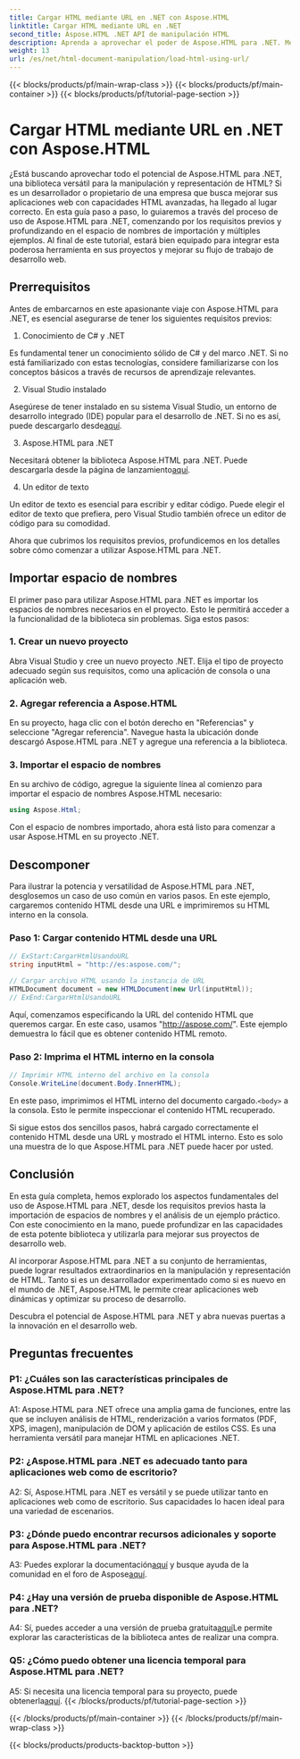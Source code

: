```yaml
---
title: Cargar HTML mediante URL en .NET con Aspose.HTML
linktitle: Cargar HTML mediante URL en .NET
second_title: Aspose.HTML .NET API de manipulación HTML
description: Aprenda a aprovechar el poder de Aspose.HTML para .NET. Mejore su desarrollo web con la manipulación y representación de HTML.
weight: 13
url: /es/net/html-document-manipulation/load-html-using-url/
---
```


{{< blocks/products/pf/main-wrap-class >}}
{{< blocks/products/pf/main-container >}}
{{< blocks/products/pf/tutorial-page-section >}}

# Cargar HTML mediante URL en .NET con Aspose.HTML


¿Está buscando aprovechar todo el potencial de Aspose.HTML para .NET, una biblioteca versátil para la manipulación y representación de HTML? Si es un desarrollador o propietario de una empresa que busca mejorar sus aplicaciones web con capacidades HTML avanzadas, ha llegado al lugar correcto. En esta guía paso a paso, lo guiaremos a través del proceso de uso de Aspose.HTML para .NET, comenzando por los requisitos previos y profundizando en el espacio de nombres de importación y múltiples ejemplos. Al final de este tutorial, estará bien equipado para integrar esta poderosa herramienta en sus proyectos y mejorar su flujo de trabajo de desarrollo web.

## Prerrequisitos

Antes de embarcarnos en este apasionante viaje con Aspose.HTML para .NET, es esencial asegurarse de tener los siguientes requisitos previos:

1. Conocimiento de C# y .NET

Es fundamental tener un conocimiento sólido de C# y del marco .NET. Si no está familiarizado con estas tecnologías, considere familiarizarse con los conceptos básicos a través de recursos de aprendizaje relevantes.

2. Visual Studio instalado

 Asegúrese de tener instalado en su sistema Visual Studio, un entorno de desarrollo integrado (IDE) popular para el desarrollo de .NET. Si no es así, puede descargarlo desde[aquí](https://visualstudio.microsoft.com/).

3. Aspose.HTML para .NET

 Necesitará obtener la biblioteca Aspose.HTML para .NET. Puede descargarla desde la página de lanzamiento[aquí](https://releases.aspose.com/html/net/).

4. Un editor de texto

Un editor de texto es esencial para escribir y editar código. Puede elegir el editor de texto que prefiera, pero Visual Studio también ofrece un editor de código para su comodidad.

Ahora que cubrimos los requisitos previos, profundicemos en los detalles sobre cómo comenzar a utilizar Aspose.HTML para .NET.

## Importar espacio de nombres

El primer paso para utilizar Aspose.HTML para .NET es importar los espacios de nombres necesarios en el proyecto. Esto le permitirá acceder a la funcionalidad de la biblioteca sin problemas. Siga estos pasos:

### 1. Crear un nuevo proyecto

Abra Visual Studio y cree un nuevo proyecto .NET. Elija el tipo de proyecto adecuado según sus requisitos, como una aplicación de consola o una aplicación web.

### 2. Agregar referencia a Aspose.HTML

En su proyecto, haga clic con el botón derecho en "Referencias" y seleccione "Agregar referencia". Navegue hasta la ubicación donde descargó Aspose.HTML para .NET y agregue una referencia a la biblioteca.

### 3. Importar el espacio de nombres

En su archivo de código, agregue la siguiente línea al comienzo para importar el espacio de nombres Aspose.HTML necesario:

```csharp
using Aspose.Html;
```

Con el espacio de nombres importado, ahora está listo para comenzar a usar Aspose.HTML en su proyecto .NET.

## Descomponer

Para ilustrar la potencia y versatilidad de Aspose.HTML para .NET, desglosemos un caso de uso común en varios pasos. En este ejemplo, cargaremos contenido HTML desde una URL e imprimiremos su HTML interno en la consola.

### Paso 1: Cargar contenido HTML desde una URL

```csharp
// ExStart:CargarHtmlUsandoURL
string inputHtml = "http://es:aspose.com/";

// Cargar archivo HTML usando la instancia de URL
HTMLDocument document = new HTMLDocument(new Url(inputHtml));
// ExEnd:CargarHtmlUsandoURL
```

Aquí, comenzamos especificando la URL del contenido HTML que queremos cargar. En este caso, usamos "http://aspose.com/". Este ejemplo demuestra lo fácil que es obtener contenido HTML remoto.

### Paso 2: Imprima el HTML interno en la consola

```csharp
// Imprimir HTML interno del archivo en la consola
Console.WriteLine(document.Body.InnerHTML);
```

 En este paso, imprimimos el HTML interno del documento cargado.`<body>` a la consola. Esto le permite inspeccionar el contenido HTML recuperado.

Si sigue estos dos sencillos pasos, habrá cargado correctamente el contenido HTML desde una URL y mostrado el HTML interno. Esto es solo una muestra de lo que Aspose.HTML para .NET puede hacer por usted.

## Conclusión

En esta guía completa, hemos explorado los aspectos fundamentales del uso de Aspose.HTML para .NET, desde los requisitos previos hasta la importación de espacios de nombres y el análisis de un ejemplo práctico. Con este conocimiento en la mano, puede profundizar en las capacidades de esta potente biblioteca y utilizarla para mejorar sus proyectos de desarrollo web.

Al incorporar Aspose.HTML para .NET a su conjunto de herramientas, puede lograr resultados extraordinarios en la manipulación y representación de HTML. Tanto si es un desarrollador experimentado como si es nuevo en el mundo de .NET, Aspose.HTML le permite crear aplicaciones web dinámicas y optimizar su proceso de desarrollo.

Descubra el potencial de Aspose.HTML para .NET y abra nuevas puertas a la innovación en el desarrollo web.

## Preguntas frecuentes

### P1: ¿Cuáles son las características principales de Aspose.HTML para .NET?
   
A1: Aspose.HTML para .NET ofrece una amplia gama de funciones, entre las que se incluyen análisis de HTML, renderización a varios formatos (PDF, XPS, imagen), manipulación de DOM y aplicación de estilos CSS. Es una herramienta versátil para manejar HTML en aplicaciones .NET.

### P2: ¿Aspose.HTML para .NET es adecuado tanto para aplicaciones web como de escritorio?
   
A2: Sí, Aspose.HTML para .NET es versátil y se puede utilizar tanto en aplicaciones web como de escritorio. Sus capacidades lo hacen ideal para una variedad de escenarios.

### P3: ¿Dónde puedo encontrar recursos adicionales y soporte para Aspose.HTML para .NET?
   
 A3: Puedes explorar la documentación[aquí](https://reference.aspose.com/html/net/) y busque ayuda de la comunidad en el foro de Aspose[aquí](https://forum.aspose.com/).

### P4: ¿Hay una versión de prueba disponible de Aspose.HTML para .NET?
   
 A4: Sí, puedes acceder a una versión de prueba gratuita[aquí](https://releases.aspose.com/)Le permite explorar las características de la biblioteca antes de realizar una compra.

### Q5: ¿Cómo puedo obtener una licencia temporal para Aspose.HTML para .NET?
   
A5: Si necesita una licencia temporal para su proyecto, puede obtenerla[aquí](https://purchase.aspose.com/temporary-license/).
{{< /blocks/products/pf/tutorial-page-section >}}

{{< /blocks/products/pf/main-container >}}
{{< /blocks/products/pf/main-wrap-class >}}

{{< blocks/products/products-backtop-button >}}
